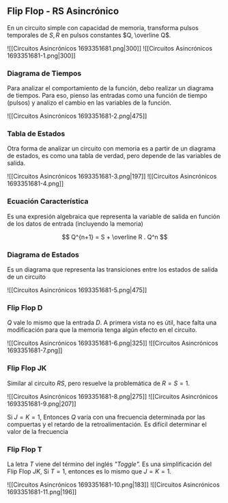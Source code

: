 ## Flip Flop - RS Asincrónico

En un circuito simple con capacidad de memoria, transforma pulsos temporales de $S, R$ en pulsos constantes $Q, \overline Q$.

![[Circuitos Asincrónicos 1693351681.png|300]] ![[Circuitos Asincrónicos 1693351681-1.png|300]]

### Diagrama de Tiempos

Para analizar el comportamiento de la función, debo realizar un diagrama de tiempos. Para eso, pienso las entradas como una función de tiempo (pulsos) y analizo el cambio en las variables de la función.

![[Circuitos Asincrónicos 1693351681-2.png|475]]

### Tabla de Estados

Otra forma de analizar un circuito con memoria es a partir de un diagrama de estados, es como una tabla de verdad, pero depende de las variables de salida.

![[Circuitos Asincrónicos 1693351681-3.png|197]] ![[Circuitos Asincrónicos 1693351681-4.png]]

### Ecuación Característica

Es una expresión algebraica que representa la variable de salida en función de los datos de entrada (incluyendo la memoria)

$$
Q^{n+1} = S + \overline R . Q^n
$$

### Diagrama de Estados

Es un diagrama que representa las transiciones entre los estados de salida de un circuito

![[Circuitos Asincrónicos 1693351681-5.png|475]]

### Flip Flop D

$Q$ vale lo mismo que la entrada $D$. A primera vista no es útil, hace falta una modificación para que la memoria tenga algún efecto en el circuito.

![[Circuitos Asincrónicos 1693351681-6.png|325]] ![[Circuitos Asincrónicos 1693351681-7.png]]

### Flip Flop JK

Similar al circuito $RS$, pero resuelve la problemática de $R{=}S{=}1$.

![[Circuitos Asincrónicos 1693351681-8.png|275]] ![[Circuitos Asincrónicos 1693351681-9.png|207]]

Si $J{=}K{=}1$, Entonces $Q$ varía con una frecuencia determinada por las compuertas y el retardo de la retroalimentación. Es difícil determinar el valor de la frecuencia

### Flip Flop T

La letra $T$ viene del término del inglés *"Toggle".* Es una simplificación del Flip Flop $JK$, Si $T{=}1$, entonces es lo mismo que $J{=}K{=}1$.

![[Circuitos Asincrónicos 1693351681-10.png|183]] ![[Circuitos Asincrónicos 1693351681-11.png|196]]

